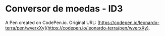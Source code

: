 # Conversor de moedas - ID3

A Pen created on CodePen.io. Original URL: [https://codepen.io/leonardo-terra/pen/wverxXy](https://codepen.io/leonardo-terra/pen/wverxXy).


